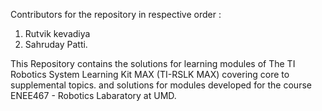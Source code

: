 Contributors for the repository in respective order :
1. Rutvik kevadiya
2. Sahruday Patti.


This Repository contains the solutions for learning modules of The TI Robotics System Learning Kit MAX (TI-RSLK MAX) covering core to supplemental topics.
and solutions for modules developed for the course ENEE467 - Robotics Labaratory at UMD.
